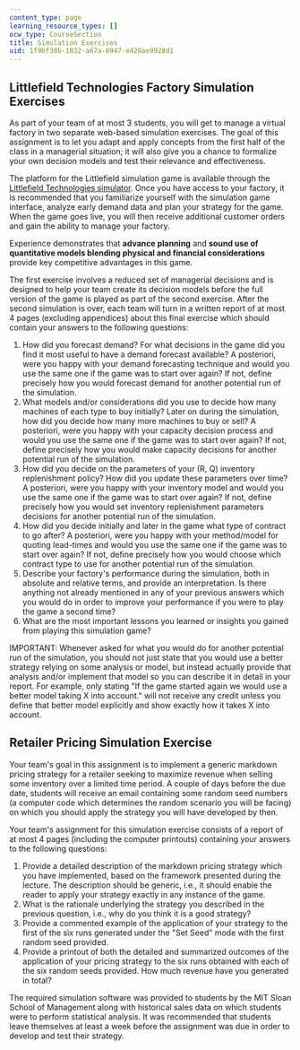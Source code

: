 ```yaml
---
content_type: page
learning_resource_types: []
ocw_type: CourseSection
title: Simulation Exercises
uid: 1f9bf30b-1832-a67a-6947-e428ae9928d1
---
```


Littlefield Technologies Factory Simulation Exercises
-----------------------------------------------------

As part of your team of at most 3 students, you will get to manage a virtual factory in two separate web-based simulation exercises. The goal of this assignment is to let you adapt and apply concepts from the first half of the class in a managerial situation; it will also give you a chance to formalize your own decision models and test their relevance and effectiveness.

The platform for the Littlefield simulation game is available through the [Littlefield Technologies simulator](http://responsive.net/littlefield/littlefieldHome.html). Once you have access to your factory, it is recommended that you familiarize yourself with the simulation game interface, analyze early demand data and plan your strategy for the game. When the game goes live, you will then receive additional customer orders and gain the ability to manage your factory.

Experience demonstrates that **advance planning** and **sound use of quantitative models blending physical and financial considerations** provide key competitive advantages in this game.

The first exercise involves a reduced set of managerial decisions and is designed to help your team create its decision models before the full version of the game is played as part of the second exercise. After the second simulation is over, each team will turn in a written report of at most 4 pages (excluding appendices) about this final exercise which should contain your answers to the following questions:

1.  How did you forecast demand? For what decisions in the game did you find it most useful to have a demand forecast available? A posteriori, were you happy with your demand forecasting technique and would you use the same one if the game was to start over again? If not, define precisely how you would forecast demand for another potential run of the simulation.
2.  What models and/or considerations did you use to decide how many machines of each type to buy initially? Later on during the simulation, how did you decide how many more machines to buy or sell? A posteriori, were you happy with your capacity decision process and would you use the same one if the game was to start over again? If not, define precisely how you would make capacity decisions for another potential run of the simulation.
3.  How did you decide on the parameters of your (R, Q) inventory replenishment policy? How did you update these parameters over time? A posteriori, were you happy with your inventory model and would you use the same one if the game was to start over again? If not, define precisely how you would set inventory replenishment parameters decisions for another potential run of the simulation.
4.  How did you decide initially and later in the game what type of contract to go after? A posteriori, were you happy with your method/model for quoting lead-times and would you use the same one if the game was to start over again? If not, define precisely how you would choose which contract type to use for another potential run of the simulation.
5.  Describe your factory's performance during the simulation, both in absolute and relative terms, and provide an interpretation. Is there anything not already mentioned in any of your previous answers which you would do in order to improve your performance if you were to play the game a second time?
6.  What are the most important lessons you learned or insights you gained from playing this simulation game?

IMPORTANT: Whenever asked for what you would do for another potential run of the simulation, you should not just state that you would use a better strategy relying on some analysis or model, but instead actually provide that analysis and/or implement that model so you can describe it in detail in your report. For example, only stating "If the game started again we would use a better model taking X into account." will not receive any credit unless you define that better model explicitly and show exactly how it takes X into account.

Retailer Pricing Simulation Exercise
------------------------------------

Your team's goal in this assignment is to implement a generic markdown pricing strategy for a retailer seeking to maximize revenue when selling some inventory over a limited time period. A couple of days before the due date, students will receive an email containing some random seed numbers (a computer code which determines the random scenario you will be facing) on which you should apply the strategy you will have developed by then.

Your team's assignment for this simulation exercise consists of a report of at most 4 pages (including the computer printouts) containing your answers to the following questions:

1.  Provide a detailed description of the markdown pricing strategy which you have implemented, based on the framework presented during the lecture. The description should be generic, i.e., it should enable the reader to apply your strategy exactly in any instance of the game.
2.  What is the rationale underlying the strategy you described in the previous question, i.e., why do you think it is a good strategy?
3.  Provide a commented example of the application of your strategy to the first of the six runs generated under the "Set Seed" mode with the first random seed provided.
4.  Provide a printout of both the detailed and summarized outcomes of the application of your pricing strategy to the six runs obtained with each of the six random seeds provided. How much revenue have you generated in total?

The required simulation software was provided to students by the MIT Sloan School of Management along with historical sales data on which students were to perform statistical analysis. It was recommended that students leave themselves at least a week before the assignment was due in order to develop and test their strategy.